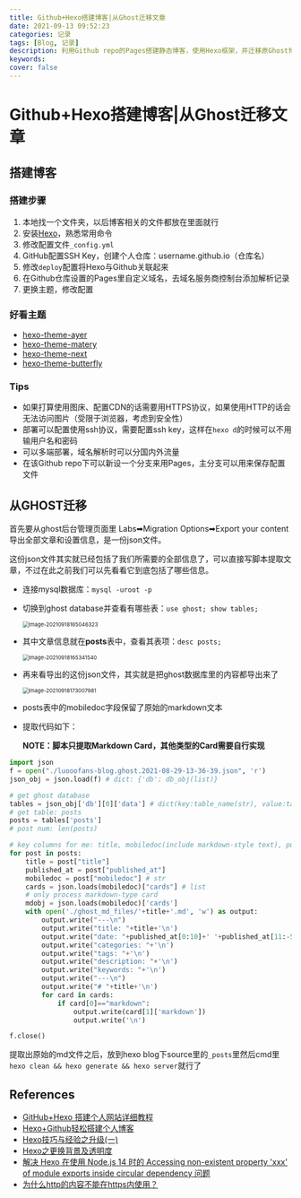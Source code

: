 ```yaml
---
title: Github+Hexo搭建博客|从Ghost迁移文章
date: 2021-09-13 09:52:23
categories: 记录
tags: [Blog, 记录]
description: 利用Github repo的Pages搭建静态博客，使用Hexo框架，并迁移原Ghost博客中的全markdown格式的文章
keywords:
cover: false
---
```


# Github+Hexo搭建博客|从Ghost迁移文章

## 搭建博客

### 搭建步骤

1. 本地找一个文件夹，以后博客相关的文件都放在里面就行
2. 安装[Hexo](https://hexo.io/)，熟悉常用命令
3. 修改配置文件`_config.yml`
4. GitHub配置SSH Key，创建个人仓库：username.github.io（仓库名）
5. 修改`deploy`配置将Hexo与Github关联起来
6. 在Github仓库设置的Pages里自定义域名，去域名服务商控制台添加解析记录
7. 更换主题，修改配置

### 好看主题

- [hexo-theme-ayer](https://github.com/shen-yu/hexo-theme-ayer)
- [hexo-theme-matery](https://github.com/blinkfox/hexo-theme-matery)
- [hexo-theme-next](https://github.com/theme-next/hexo-theme-next)
- [hexo-theme-butterfly](https://github.com/jerryc127/hexo-theme-butterfly)

### Tips

- 如果打算使用图床、配置CDN的话需要用HTTPS协议，如果使用HTTP的话会无法访问图片（受限于浏览器，考虑到安全性）
- 部署可以配置使用ssh协议，需要配置ssh key，这样在`hexo d`的时候可以不用输用户名和密码
- 可以多端部署，域名解析时可以分国内外流量
- 在该Github repo下可以新设一个分支来用Pages，主分支可以用来保存配置文件



## 从GHOST迁移

首先要从ghost后台管理页面里 Labs➡Migration Options➡Export your content 导出全部文章和设置信息，是一份json文件。

这份json文件其实就已经包括了我们所需要的全部信息了，可以直接写脚本提取文章，不过在此之前我们可以先看看它到底包括了哪些信息。

- 连接mysql数据库：`mysql -uroot -p`

- 切换到ghost database并查看有哪些表：`use ghost; show tables;`

  <img src="http://img.luooofan.site/20210918-180128-image-20210918165046323.png" alt="image-20210918165046323" style="zoom: 67%;" />

- 其中文章信息就在**posts**表中，查看其表项：`desc posts;`

  <img src="http://img.luooofan.site/20210918-180134-image-20210918165341540.png" alt="image-20210918165341540" style="zoom:67%;" />
  
- 再来看导出的这份json文件，其实就是把ghost数据库里的内容都导出来了

  <img src="https://img.luooofan.site/20210918-180139-image-20210918173007981.png" alt="image-20210918173007981" style="zoom:67%;" />

- posts表中的mobiledoc字段保留了原始的markdown文本

- 提取代码如下：

  **NOTE：脚本只提取Markdown Card，其他类型的Card需要自行实现**


```python
import json
f = open("./luooofans-blog.ghost.2021-08-29-13-36-39.json", 'r')
json_obj = json.load(f) # dict: {'db': db_obj(list)}

# get ghost database
tables = json_obj['db'][0]['data'] # dict(key:table_name(str), value:table_data(list))
# get table: posts
posts = tables['posts']
# post num: len(posts)

# key columns for me: title, mobiledoc(include markdown-style text), published_at
for post in posts:
    title = post["title"]
    published_at = post["published_at"]
    mobiledoc = post["mobiledoc"] # str
    cards = json.loads(mobiledoc)["cards"] # list
    # only process markdown-type card
    mdobj = json.loads(mobiledoc)['cards'] 
    with open('./ghost_md_files/'+title+'.md', 'w') as output:
        output.write("---\n")
        output.write("title: "+title+'\n')
        output.write("date: "+published_at[0:10]+' '+published_at[11:-5]+'\n')
        output.write("categories: "+'\n')
        output.write("tags: "+'\n')
        output.write("description: "+'\n')
        output.write("keywords: "+'\n')
        output.write("---\n")
        output.write("# "+title+'\n')
        for card in cards:
            if card[0]=="markdown":
                output.write(card[1]['markdown'])
                output.write('\n')

f.close()
```

提取出原始的md文件之后，放到hexo blog下source里的`_posts`里然后cmd里`hexo clean && hexo generate && hexo server`就行了



## References

- [GitHub+Hexo 搭建个人网站详细教程](https://zhuanlan.zhihu.com/p/26625249)
- [Hexo+Github轻松搭建个人博客](https://segmentfault.com/a/1190000038619366)
- [Hexo技巧与经验之升级(一)](http://imbajin.com/2016-10-06-Hexo%E6%8A%80%E5%B7%A7%E5%92%8C%E7%BB%8F%E9%AA%8C%E4%B8%80/)
- [Hexo之更换背景及透明度](https://blog.csdn.net/qq_43740362/article/details/113790851)
- [解决 Hexo 在使用 Node.js 14 时的 Accessing non-existent property 'xxx' of module exports inside circular dependency 问题](https://www.haoyizebo.com/posts/710984d0/)
- [为什么http的内容不能在https内使用？](https://juejin.cn/post/6873285689232850952)
